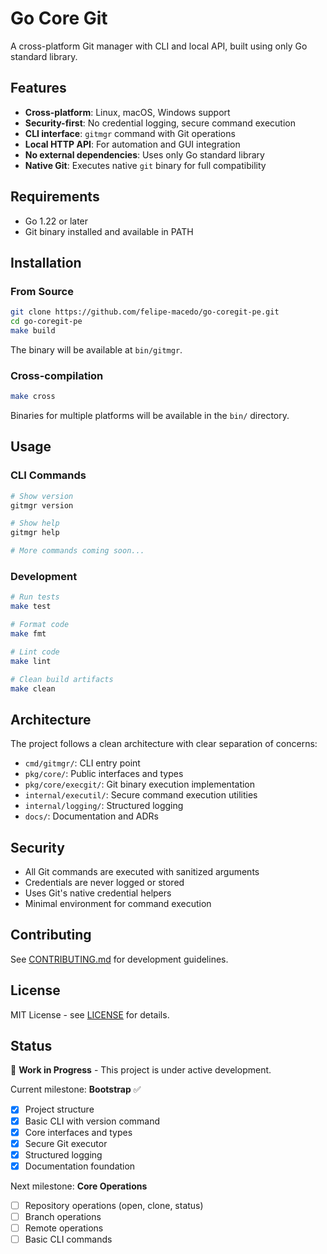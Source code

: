 # Go Core Git

A cross-platform Git manager with CLI and local API, built using only Go standard library.

## Features

- **Cross-platform**: Linux, macOS, Windows support
- **Security-first**: No credential logging, secure command execution
- **CLI interface**: `gitmgr` command with Git operations
- **Local HTTP API**: For automation and GUI integration
- **No external dependencies**: Uses only Go standard library
- **Native Git**: Executes native `git` binary for full compatibility

## Requirements

- Go 1.22 or later
- Git binary installed and available in PATH

## Installation

### From Source

```bash
git clone https://github.com/felipe-macedo/go-coregit-pe.git
cd go-coregit-pe
make build
```

The binary will be available at `bin/gitmgr`.

### Cross-compilation

```bash
make cross
```

Binaries for multiple platforms will be available in the `bin/` directory.

## Usage

### CLI Commands

```bash
# Show version
gitmgr version

# Show help
gitmgr help

# More commands coming soon...
```

### Development

```bash
# Run tests
make test

# Format code
make fmt

# Lint code
make lint

# Clean build artifacts
make clean
```

## Architecture

The project follows a clean architecture with clear separation of concerns:

- `cmd/gitmgr/`: CLI entry point
- `pkg/core/`: Public interfaces and types
- `pkg/core/execgit/`: Git binary execution implementation
- `internal/executil/`: Secure command execution utilities
- `internal/logging/`: Structured logging
- `docs/`: Documentation and ADRs

## Security

- All Git commands are executed with sanitized arguments
- Credentials are never logged or stored
- Uses Git's native credential helpers
- Minimal environment for command execution

## Contributing

See [CONTRIBUTING.md](CONTRIBUTING.md) for development guidelines.

## License

MIT License - see [LICENSE](LICENSE) for details.

## Status

🚧 **Work in Progress** - This project is under active development.

Current milestone: **Bootstrap** ✅
- [x] Project structure
- [x] Basic CLI with version command
- [x] Core interfaces and types
- [x] Secure Git executor
- [x] Structured logging
- [x] Documentation foundation

Next milestone: **Core Operations**
- [ ] Repository operations (open, clone, status)
- [ ] Branch operations
- [ ] Remote operations
- [ ] Basic CLI commands